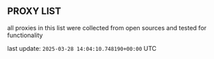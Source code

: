 ## PROXY LIST

all proxies in this list were collected from open sources and tested for functionality

last update: `2025-03-28 14:04:10.748190+00:00` UTC